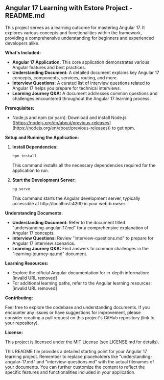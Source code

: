## Angular 17 Learning with Estore Project - README.md

This project serves as a learning outcome for mastering Angular 17. It explores various concepts and functionalities within the framework, providing a comprehensive understanding for beginners and experienced developers alike.

**What's Included:**

- **Angular 17 Application:** This core application demonstrates various Angular features and best practices.
- **Understanding Document:** A detailed document explains key Angular 17 concepts, components, services, routing, and more.
- **Interview Questions:** A curated list of interview questions related to Angular 17 helps you prepare for technical interviews.
- **Learning Journey Q&A:** A document addresses common questions and challenges encountered throughout the Angular 17 learning process.

**Prerequisites:**

- Node.js and npm (or yarn): Download and install Node.js ([https://nodejs.org/en/about/previous-releases](https://nodejs.org/en/about/previous-releases)) to get npm.

**Setup and Running the Application:**

1. **Install Dependencies:**

   ```bash
   npm install
   ```

   This command installs all the necessary dependencies required for the application to run.

2. **Start the Development Server:**

   ```bash
   ng serve
   ```

   This command starts the Angular development server, typically accessible at http://localhost:4200 in your web browser.

**Understanding Documents:**

- **Understanding Document:** Refer to the document titled "understanding-angular-17.md" for a comprehensive explanation of Angular 17 concepts.
- **Interview Questions:**  Review "interview-questions.md" to prepare for Angular 17 interview scenarios.
- **Learning Journey Q&A:** Find answers to common challenges in the "learning-journey-qa.md" document.

**Learning Resources:**

- Explore the official Angular documentation for in-depth information: [invalid URL removed]
- For additional learning paths, refer to the Angular learning resources: [invalid URL removed]


**Contributing:**

Feel free to explore the codebase and understanding documents. If you encounter any issues or have suggestions for improvement, please consider creating a pull request on this project's GitHub repository (link to your repository).


**License:**

This project is licensed under the MIT License (see LICENSE.md for details).

This README file provides a detailed starting point for your Angular 17 learning project. Remember to replace placeholders like "understanding-angular-17.md" and "interview-questions.md" with the actual filenames of your documents. You can further customize the content to reflect the specific features and functionalities included in your application.
